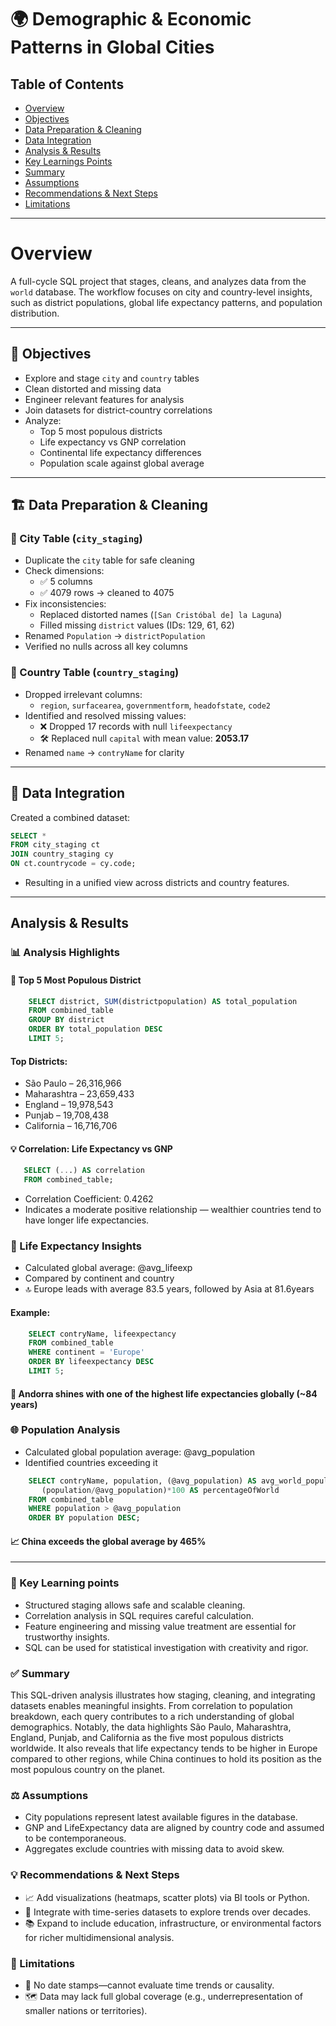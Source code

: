 

# 🌍 Demographic & Economic Patterns in Global Cities
## Table of Contents
- [Overview](#overview)
- [Objectives](#objectives)
- [Data Preparation & Cleaning](#data-preparation--cleaning)
- [Data Integration](#data-integration)
- [Analysis & Results](#analysis--results)
- [Key Learnings Points](#key-learnings-points)
- [Summary](#summary)
- [Assumptions](#assumptions)
- [Recommendations & Next Steps](#recommendations--next-steps)
- [Limitations](#limitations)

---  
# Overview
A full-cycle SQL project that stages, cleans, and analyzes data from the `world` database. 
The workflow focuses on city and country-level insights, such as district populations, 
global life expectancy patterns, and population distribution.

---

## 📌 Objectives

- Explore and stage `city` and `country` tables
- Clean distorted and missing data
- Engineer relevant features for analysis
- Join datasets for district-country correlations
- Analyze:
  - Top 5 most populous districts
  - Life expectancy vs GNP correlation
  - Continental life expectancy differences
  - Population scale against global average

---

## 🏗️ Data Preparation & Cleaning

### 🔹 City Table (`city_staging`)

- Duplicate the `city` table for safe cleaning
- Check dimensions:
  - ✅ 5 columns
  - ✅ 4079 rows → cleaned to 4075
- Fix inconsistencies:
  - Replaced distorted names (`[San Cristóbal de] la Laguna`)
  - Filled missing `district` values (IDs: 129, 61, 62)
- Renamed `Population` → `districtPopulation`
- Verified no nulls across all key columns

### 🔹 Country Table (`country_staging`)

- Dropped irrelevant columns:
  - `region`, `surfacearea`, `governmentform`, `headofstate`, `code2`
- Identified and resolved missing values:
  - ❌ Dropped 17 records with null `lifeexpectancy`
  - 🛠️ Replaced null `capital` with mean value: **2053.17**
- Renamed `name` → `contryName` for clarity

---

## 🔗 Data Integration

Created a combined dataset:
```sql
SELECT *
FROM city_staging ct
JOIN country_staging cy
ON ct.countrycode = cy.code;
```

- Resulting in a unified view across districts and country features.

---

## Analysis & Results

### 📊 Analysis Highlights

#### 📍 Top 5 Most Populous District

```sql
    SELECT district, SUM(districtpopulation) AS total_population
    FROM combined_table
    GROUP BY district
    ORDER BY total_population DESC
    LIMIT 5;
```

#### Top Districts:
- São Paulo – 26,316,966
- Maharashtra – 23,659,433
- England – 19,978,543
- Punjab – 19,708,438
- California – 16,716,706

#### 💡 Correlation: Life Expectancy vs GNP
 ``` sql
    SELECT (...) AS correlation
    FROM combined_table;
```

- Correlation Coefficient: 0.4262
- Indicates a moderate positive relationship — wealthier countries tend to have longer life expectancies.

### 🧬 Life Expectancy Insights
- Calculated global average: @avg_lifeexp
- Compared by continent and country
- 🔝 Europe leads with average 83.5 years, followed by Asia at 81.6years
  
#### Example:
```sql
    SELECT contryName, lifeexpectancy
    FROM combined_table
    WHERE continent = 'Europe'
    ORDER BY lifeexpectancy DESC
    LIMIT 5;
```

#### 📍 Andorra shines with one of the highest life expectancies globally (~84 years)

### 🌐 Population Analysis
- Calculated global population average: @avg_population
- Identified countries exceeding it

```sql
    SELECT contryName, population, (@avg_population) AS avg_world_population,
       (population/@avg_population)*100 AS percentageOfWorld
    FROM combined_table
    WHERE population > @avg_population
    ORDER BY population DESC;
```

#### 📈 China exceeds the global average by 465%

---

### 🧠 Key Learning points
- Structured staging allows safe and scalable cleaning.
- Correlation analysis in SQL requires careful calculation.
- Feature engineering and missing value treatment are essential for trustworthy insights.
- SQL can be used for statistical investigation with creativity and rigor.


### ✅ Summary
This SQL-driven analysis illustrates how staging, cleaning, and integrating datasets enables meaningful insights. 
From correlation to population breakdown, each query contributes to a rich understanding of global demographics.
Notably, the data highlights São Paulo, Maharashtra, England, Punjab, and California as the five most populous 
districts worldwide. It also reveals that life expectancy tends to be higher in Europe compared to other regions, 
while China continues to hold its position as the most populous country on the planet.

### ⚖️ Assumptions
- City populations represent latest available figures in the database.
- GNP and LifeExpectancy data are aligned by country code and assumed to be contemporaneous.
- Aggregates exclude countries with missing data to avoid skew.

### 💡 Recommendations & Next Steps

- 📈 Add visualizations (heatmaps, scatter plots) via BI tools or Python.
- 🔁 Integrate with time-series datasets to explore trends over decades.
- 📚 Expand to include education, infrastructure, or environmental factors for richer multidimensional analysis.

### 🚧 Limitations
- 📅 No date stamps—cannot evaluate time trends or causality.
- 🗺️ Data may lack full global coverage (e.g., underrepresentation of smaller nations or territories).
